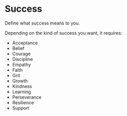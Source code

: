 # Success

Define what success means to you.

Depending on the kind of success you want, it requires:

* Acceptance
* Belief
* Courage
* Discipline
* Empathy
* Faith
* Grit
* Growth
* Kindness
* Learning
* Perseverance
* Resilience
* Support

